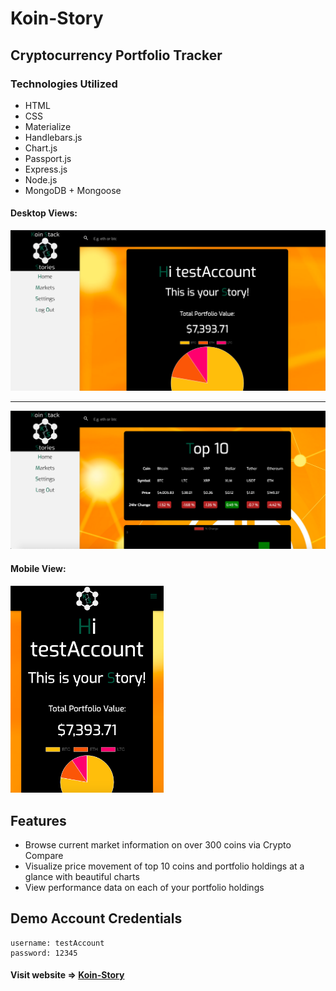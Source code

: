 # Koin-Story
## Cryptocurrency Portfolio Tracker

### Technologies Utilized
* HTML
* CSS
* Materialize
* Handlebars.js
* Chart.js
* Passport.js
* Express.js
* Node.js
* MongoDB + Mongoose

#### Desktop Views:
<img src='github/ks_desktop.png' alt="ks-desktop"/>
<hr/>
<img src='github/ks_markets.png' alt="ks-markets"/>

#### Mobile View:
<img src='github/ks_mobile.png' alt="ks-mobile" width="245"/>

## Features 
* Browse current market information on over 300 coins via Crypto Compare
* Visualize price movement of top 10 coins and portfolio holdings at a glance with beautiful charts
* View performance data on each of your portfolio holdings

## Demo Account Credentials
```
username: testAccount 
password: 12345
```

#### Visit website => [Koin-Story](https://koinstory.herokuapp.com/users/login)